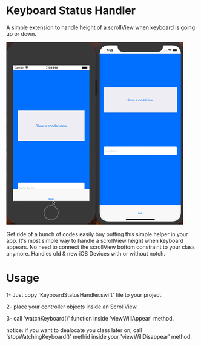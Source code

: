 # Keyboard Status Handler
A simple extension to handle height of a scrollView when keyboard is going up or down.

![](Preview.gif)

Get ride of a bunch of codes easily buy putting this simple helper in your app.
It's most simple way to handle a scrollView height when keyboard appears. 
No need to connect the scrollView bottom constraint to your class anymore.
Handles old & new iOS Devices with or without notch.

# Usage

1- Just copy 'KeyboardStatusHandler.swift' file to your project.

2- place your controller objects inside an ScrollView.

3- call 'watchKeyboard()' function inside 'viewWillAppear' method.


notice: if you want to dealocate you class later on, call 'stopWatchingKeyboard()' methid inside your 'viewWillDisappear' method.
